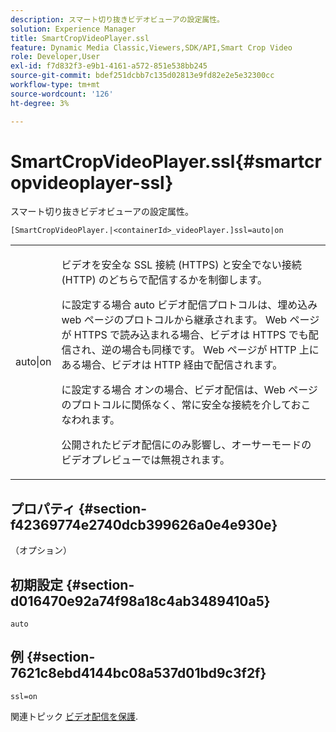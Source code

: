 ```yaml
---
description: スマート切り抜きビデオビューアの設定属性。
solution: Experience Manager
title: SmartCropVideoPlayer.ssl
feature: Dynamic Media Classic,Viewers,SDK/API,Smart Crop Video
role: Developer,User
exl-id: f7d832f3-e9b1-4161-a572-851e538bb245
source-git-commit: bdef251dcbb7c135d02813e9fd82e2e5e32300cc
workflow-type: tm+mt
source-wordcount: '126'
ht-degree: 3%

---
```


# SmartCropVideoPlayer.ssl{#smartcropvideoplayer-ssl}

スマート切り抜きビデオビューアの設定属性。

<!-- >[!NOTE]
>
>This configuration attribute only applies to AEM 6.2 with installation of [Feature Pack NPR-13480](https://www.adobeaemcloud.com/content/marketplace/marketplaceProxy.html?packagePath=/content/companies/public/adobe/packages/cq620/featurepack/cq-6.2.0-featurepack-13480) and to AEM 6.1 with installation of [Feature Pack NPR-15011](https://www.adobeaemcloud.com/content/marketplace/marketplaceProxy.html?packagePath=/content/companies/public/adobe/packages/cq610/featurepack/cq-6.1.0-featurepack-15011). -->

`[SmartCropVideoPlayer.|<containerId>_videoPlayer.]ssl=auto|on`

<table id="table_C616483932C2482CA9794DDD7313FD7C"> 
 <tbody> 
  <tr> 
   <td colname="col1"> <p> <span class="codeph"> auto|on</span> </p> </td> 
   <td colname="col2"> <p> ビデオを安全な SSL 接続 (HTTPS) と安全でない接続 (HTTP) のどちらで配信するかを制御します。 </p> <p>に設定する場合 <span class="codeph"> auto</span> ビデオ配信プロトコルは、埋め込み web ページのプロトコルから継承されます。 Web ページが HTTPS で読み込まれる場合、ビデオは HTTPS でも配信され、逆の場合も同様です。 Web ページが HTTP 上にある場合、ビデオは HTTP 経由で配信されます。 </p> <p>に設定する場合 <span class="codeph"> オン</span>の場合、ビデオ配信は、Web ページのプロトコルに関係なく、常に安全な接続を介しておこなわれます。 </p> <p>公開されたビデオ配信にのみ影響し、オーサーモードのビデオプレビューでは無視されます。 </p> </td> 
  </tr> 
 </tbody> 
</table>

## プロパティ {#section-f42369774e2740dcb399626a0e4e930e}

（オプション）

## 初期設定 {#section-d016470e92a74f98a18c4ab3489410a5}

`auto`

## 例 {#section-7621c8ebd4144bc08a537d01bd9c3f2f}

```
ssl=on
```

<!--<a id="section_5943AC73316749C68761FF7F74DA7547"></a>-->

関連トピック [ビデオ配信を保護](../../../c-html5-aem-asset-viewers/c-html5-aem-smartcropvideo/c-html5-aem-smartcropvideo-viewer-securevideodelivery.md#concept-cf9d1346a07d4429b0c6c32c9cac50ff).
